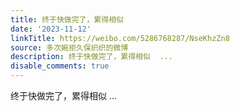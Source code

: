 ```yaml
---
title: 终于快做完了，累得相似
date: '2023-11-12'
linkTitle: https://weibo.com/5286768287/NseKhzZn8
source: 多次婉拒久保织织的微博
description: 终于快做完了，累得相似  ...
disable_comments: true
---
```

终于快做完了，累得相似  ...